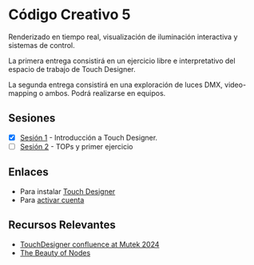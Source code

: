 # Código Creativo 5

Renderizado en tiempo real, visualización de iluminación interactiva y sistemas de control.  

La primera entrega consistirá en un ejercicio libre e interpretativo del espacio de trabajo de Touch Designer. 

La segunda entrega consistirá en una exploración de luces DMX, video-mapping o ambos. Podrá realizarse en equipos. 

## Sesiones 

- [x] [Sesión 1](./sesiones/s01.md) - Introducción a Touch Designer. 
- [ ] [Sesión 2](./sesiones/s02.md) - TOPs y primer ejercicio

## Enlaces

- Para instalar [Touch Designer](https://derivative.ca/download)
- Para [activar cuenta](https://derivative.ca/user/login)

## Recursos Relevantes 

- [TouchDesigner confluence at Mutek 2024](https://derivative.ca/event/touchdesigner-confluence-mutek-2024/69806)
- [The Beauty of Nodes](https://derivative.ca/community-post/beauty-nodes-investigating-touchdesigner-soyun-park-and-her-students/68408)
